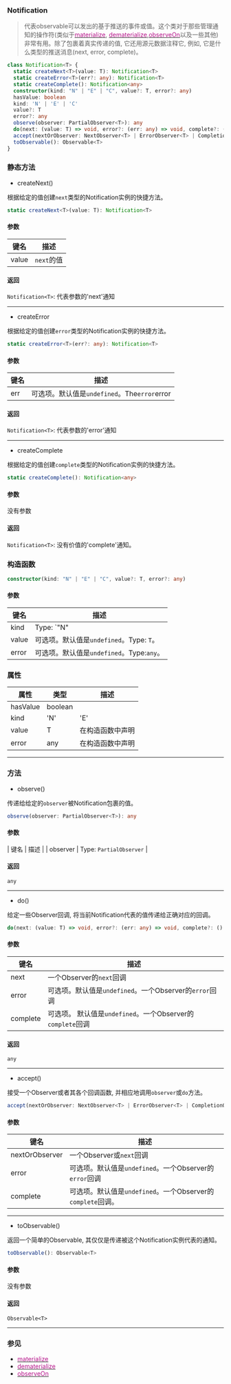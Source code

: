 ### Notification <icon badge type='class'/>
> 代表observable可以发出的基于推送的事件或值。这个类对于那些管理通知的操作符(类似于[<font color=#B7178C>materialize</font>](/doc/reference/operators/materialize.html), [<font color=#B7178C>dematerialize</font>](/doc/reference/operators/dematerialize.html),[<font color=#B7178C>observeOn</font>](/doc/reference/operators/observeOn.html)以及一些其他)非常有用。除了包裹着真实传递的值, 它还用源元数据注释它, 例如, 它是什么类型的推送消息(next, error, complete)。
```ts
class Notification<T> {
  static createNext<T>(value: T): Notification<T>
  static createError<T>(err?: any): Notification<T>
  static createComplete(): Notification<any>
  constructor(kind: "N" | "E" | "C", value?: T, error?: any)
  hasValue: boolean
  kind: 'N' | 'E' | 'C'
  value?: T
  error?: any
  observe(observer: PartialObserver<T>): any
  do(next: (value: T) => void, error?: (err: any) => void, complete?: () => void): any
  accept(nextOrObserver: NextObserver<T> | ErrorObserver<T> | CompletionObserver<T> | ((value: T) => void), error?: (err: any) => void, complete?: () => void)
  toObservable(): Observable<T>
}
```
### 静态方法
* createNext()

根据给定的值创建`next`类型的Notification实例的快捷方法。
```ts
static createNext<T>(value: T): Notification<T>
```
#### 参数
| 键名 | 描述 |
| --- | --- |
| value | `next`的值 | 
#### 返回
`Notification<T>`: 代表参数的'next'通知

---
* createError

根据给定的值创建`error`类型的Notification实例的快捷方法。
```ts
static createError<T>(err?: any): Notification<T>
```
#### 参数
| 键名 | 描述 |
| --- | --- |
| err | 可选项。默认值是`undefined`。The`error`error| 
#### 返回
`Notification<T>`: 代表参数的'error'通知

---
* createComplete

根据给定的值创建`complete`类型的Notification实例的快捷方法。
```ts
static createComplete(): Notification<any>
```
#### 参数
没有参数
#### 返回
`Notification<T>`: 没有价值的'complete'通知。

### 构造函数
```ts
constructor(kind: "N" | "E" | "C", value?: T, error?: any)
```
#### 参数
| 键名 | 描述 | 
| --- | --- | 
| kind | Type: `"N" | "E" | "C"`。 |
| value | 可选项。默认值是`undefined`。Type: `T`。|
| error | 可选项。默认值是`undefined`。Type:`any`。|
### 属性
| 属性 | 类型 | 描述 | 
| --- | --- | --- | 
| hasValue | boolean | | 
| kind | 'N' | 'E' | 'C' |  在构造函数中声明 |
| value | T | 在构造函数中声明 | 
| error | any | 在构造函数中声明 | 

---
### 方法
* observe()

传递给给定的`observer`被Notification包裹的值。
```ts
observe(observer: PartialObserver<T>): any
```
#### 参数
| 键名 | 描述 |
| observer | Type: `PartialObserver` |
#### 返回
`any`

---
* do()

给定一些Observer回调, 将当前Notification代表的值传递给正确对应的回调。
```ts
do(next: (value: T) => void, error?: (err: any) => void, complete?: () => void): any
```
#### 参数
| 键名 | 描述 | 
| --- | --- | 
| next | 一个Observer的`next`回调 | 
| error | 可选项。默认值是`undefined`。一个Observer的`error`回调 |
| complete | 可选项。 默认值是`undefined`。一个Observer的`complete`回调 |
#### 返回
`any`

---
* accept()

接受一个Observer或者其各个回调函数, 并相应地调用`observer`或`do`方法。
```ts
accept(nextOrObserver: NextObserver<T> | ErrorObserver<T> | CompletionObserver<T> | ((value: T) => void), error?: (err: any) => void, complete?: () => void)
```
#### 参数
| 键名 | 描述 |
| --- | --- |
| nextOrObserver | 一个Observer或`next`回调 |
| error | 可选项。默认值是`undefined`。一个Observer的`error`回调 | 
| complete | 可选项。默认值是`undefined`。一个Observer的`complete`回调。

---
* toObservable()

返回一个简单的Observable, 其仅仅是传递被这个Notification实例代表的通知。
```ts
toObservable(): Observable<T>
```
#### 参数
没有参数
#### 返回
`Observable<T>`

---
### 参见
* [<font color=#B7178C>materialize</font>](/doc/reference/operators/materialize.html)
* [<font color=#B7178C>dematerialize</font>](/doc/reference/operators/dematerialize.html)
* [<font color=#B7178C>observeOn</font>](/doc/reference/operators/observeOn.html)